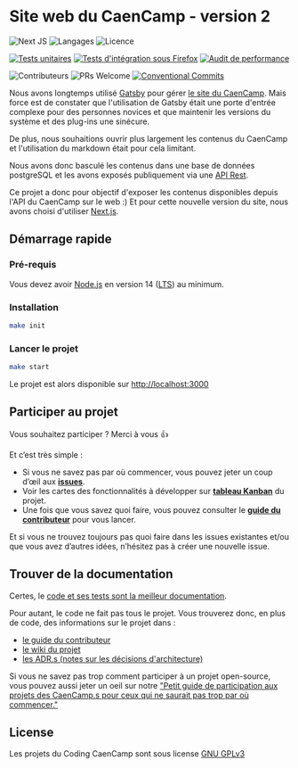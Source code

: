 # Site web du CaenCamp - version 2

![Next JS](https://img.shields.io/badge/next.js-000000?style=for-the-badge&logo=nextdotjs&logoColor=white) ![Langages](https://img.shields.io/github/languages/top/CaenCamp/front-next-caencamp.svg) ![Licence](https://img.shields.io/github/license/CaenCamp/front-next-caencamp.svg) 

[![Tests unitaires](https://github.com/CaenCamp/front-next-caencamp/actions/workflows/unit-tests.yml/badge.svg?branch=main)](https://github.com/CaenCamp/front-next-caencamp/actions/workflows/unit-tests.yml) [![Tests d'intégration sous Firefox](https://github.com/CaenCamp/front-next-caencamp/actions/workflows/e2e-firefox.yml/badge.svg?branch=main)](https://github.com/CaenCamp/front-next-caencamp/actions/workflows/e2e-firefox.yml) [![Audit de performance](https://github.com/CaenCamp/front-next-caencamp/actions/workflows/audit.yml/badge.svg?branch=main)](https://github.com/CaenCamp/front-next-caencamp/actions/workflows/audit.yml) 

![Contributeurs](https://img.shields.io/github/contributors/CaenCamp/front-next-caencamp.svg) ![PRs Welcome](https://img.shields.io/badge/PRs-welcome-brightgreen.svg) [![Conventional Commits](https://img.shields.io/badge/Conventional%20Commits-1.0.0-yellow.svg)](https://conventionalcommits.org) 


Nous avons longtemps utilisé [Gatsby](https://www.gatsbyjs.com/) pour gérer [le site du CaenCamp](https://github.com/CaenCamp/new-website). Mais force est de constater que l'utilisation de Gatsby était une porte d'entrée complexe pour des personnes novices et que maintenir les versions du système et des plug-ins une sinécure.

De plus, nous souhaitions ouvrir plus largement les contenus du CaenCamp et l'utilisation du markdown était pour cela limitant.

Nous avons donc basculé les contenus dans une base de données postgreSQL et les avons exposés publiquement via une [API Rest](https://api.caen.camp/documentation).

Ce projet a donc pour objectif d'exposer les contenus disponibles depuis l'API du CaenCamp sur le web :) Et pour cette nouvelle version du site, nous avons choisi d'utiliser [Next.js](https://nextjs.org/).

## Démarrage rapide

### Pré-requis

Vous devez avoir [Node.js](https://nodejs.org/en/) en version 14 ([LTS](https://nodejs.org/en/about/releases/)) au minimum.

### Installation

```bash
make init
```

### Lancer le projet

```bash
make start
```

Le projet est alors disponible sur <http://localhost:3000>

## Participer au projet

Vous souhaitez participer ? Merci à vous :+1:

Et c’est très simple :

-   Si vous ne savez pas par où commencer, vous pouvez jeter un coup d’œil aux [**issues**](https://github.com/CaenCamp/front-next-caencamp/issues).
-   Voir les cartes des fonctionnalités à développer sur [**tableau Kanban**](https://github.com/CaenCamp/front-next-caencamp/projects/1) du projet.
-   Une fois que vous savez quoi faire, vous pouvez consulter le [**guide du contributeur**](./docs/CONTRIBUTING.md) pour vous lancer.

Et si vous ne trouvez toujours pas quoi faire dans les issues existantes et/ou que vous avez d’autres idées, n’hésitez pas à créer une nouvelle issue.

## Trouver de la documentation

Certes, le [code et ses tests sont la meilleur documentation](https://martinfowler.com/bliki/CodeAsDocumentation.html).

Pour autant, le code ne fait pas tous le projet. Vous trouverez donc, en plus de code, des informations sur le projet dans :

- [le guide du contributeur](./docs/CONTRIBUTING.md)
- [le wiki du projet](https://github.com/CaenCamp/front-next-caencamp/wiki)
- [les ADR.s (notes sur les décisions d'architecture)](./docs/adr/README.md)

Si vous ne savez pas trop comment participer à un projet open-source, vous pouvez aussi jeter un oeil sur notre ["Petit guide de participation aux projets des CaenCamp.s pour ceux qui ne saurait pas trop par où commencer."](https://github.com/CaenCamp/coding-caen-camp)

## License

Les projets du Coding CaenCamp sont sous license [GNU GPLv3](LICENSE)
